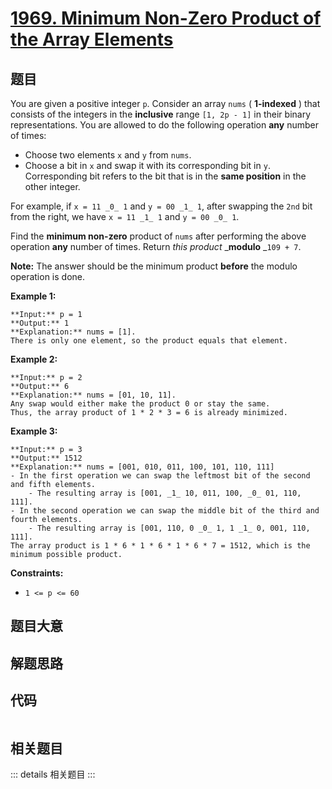 # [1969. Minimum Non-Zero Product of the Array Elements](https://leetcode.com/problems/minimum-non-zero-product-of-the-array-elements)

## 题目

You are given a positive integer `p`. Consider an array `nums` ( **1-indexed**
) that consists of the integers in the **inclusive** range `[1, 2p - 1]` in
their binary representations. You are allowed to do the following operation
**any** number of times:

  * Choose two elements `x` and `y` from `nums`.
  * Choose a bit in `x` and swap it with its corresponding bit in `y`. Corresponding bit refers to the bit that is in the **same position** in the other integer.

For example, if `x = 11 _0_ 1` and `y = 00 _1_ 1`, after swapping the `2nd`
bit from the right, we have `x = 11 _1_ 1` and `y = 00 _0_ 1`.

Find the **minimum non-zero** product of `nums` after performing the above
operation **any** number of times. Return _this product_ _**modulo** _`109 +
7`.

**Note:** The answer should be the minimum product **before** the modulo
operation is done.



**Example 1:**

    
    
    **Input:** p = 1
    **Output:** 1
    **Explanation:** nums = [1].
    There is only one element, so the product equals that element.
    

**Example 2:**

    
    
    **Input:** p = 2
    **Output:** 6
    **Explanation:** nums = [01, 10, 11].
    Any swap would either make the product 0 or stay the same.
    Thus, the array product of 1 * 2 * 3 = 6 is already minimized.
    

**Example 3:**

    
    
    **Input:** p = 3
    **Output:** 1512
    **Explanation:** nums = [001, 010, 011, 100, 101, 110, 111]
    - In the first operation we can swap the leftmost bit of the second and fifth elements.
        - The resulting array is [001, _1_ 10, 011, 100, _0_ 01, 110, 111].
    - In the second operation we can swap the middle bit of the third and fourth elements.
        - The resulting array is [001, 110, 0 _0_ 1, 1 _1_ 0, 001, 110, 111].
    The array product is 1 * 6 * 1 * 6 * 1 * 6 * 7 = 1512, which is the minimum possible product.
    



**Constraints:**

  * `1 <= p <= 60`


## 题目大意

## 解题思路

## 代码

```javascript

```

## 相关题目

::: details 相关题目
:::
